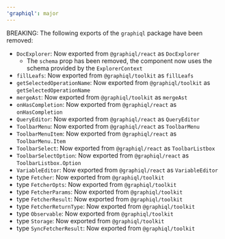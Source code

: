 ```yaml
---
'graphiql': major
---
```


BREAKING: The following exports of the `graphiql` package have been removed:
- `DocExplorer`: Now exported from `@graphiql/react` as `DocExplorer`
  - The `schema` prop has been removed, the component now uses the schema provided by the `ExplorerContext`
- `fillLeafs`: Now exported from `@graphiql/toolkit` as `fillLeafs`
- `getSelectedOperationName`: Now exported from `@graphiql/toolkit` as `getSelectedOperationName`
- `mergeAst`: Now exported from `@graphiql/toolkit` as `mergeAst`
- `onHasCompletion`: Now exported from `@graphiql/react` as `onHasCompletion`
- `QueryEditor`: Now exported from `@graphiql/react` as `QueryEditor`
- `ToolbarMenu`: Now exported from `@graphiql/react` as `ToolbarMenu`
- `ToolbarMenuItem`: Now exported from `@graphiql/react` as `ToolbarMenu.Item`
- `ToolbarSelect`: Now exported from `@graphiql/react` as `ToolbarListbox`
- `ToolbarSelectOption`: Now exported from `@graphiql/react` as `ToolbarListbox.Option`
- `VariableEditor`: Now exported from `@graphiql/react` as `VariableEditor`
- type `Fetcher`: Now exported from `@graphiql/toolkit`
- type `FetcherOpts`: Now exported from `@graphiql/toolkit`
- type `FetcherParams`: Now exported from `@graphiql/toolkit`
- type `FetcherResult`: Now exported from `@graphiql/toolkit`
- type `FetcherReturnType`: Now exported from `@graphiql/toolkit`
- type `Observable`: Now exported from `@graphiql/toolkit`
- type `Storage`: Now exported from `@graphiql/toolkit`
- type `SyncFetcherResult`: Now exported from `@graphiql/toolkit`
